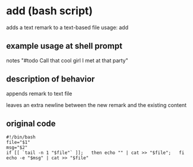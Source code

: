 add (bash script)
=================
adds a text remark to a text-based file
usage: add <file> <msg>

example usage at shell prompt
-----------------------------
notes "#todo Call that cool girl I met at that party"

description of behavior
-----------------------
appends remark to text file

leaves an extra newline between the new remark and the existing content

original code
-------------
```
#!/bin/bash
file="$1"
msg="$2"
if [[ `tail -n 1 "$file"` ]];   then echo "" | cat >> "$file";   fi
echo -e "$msg" | cat >> "$file"
```

